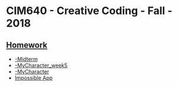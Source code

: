 # CIM640 - Creative Coding - Fall - 2018

## [Homework](/Homework)

* [-Midterm](https://yuanfang313.github.io/CIM640_Creative-Coding/Homework/-Midterm/)
* [-MyCharacter_week5](https://yuanfang313.github.io/CIM640_Creative-Coding/Homework/-MyCharacter_week5/)
* [-MyCharacter](https://yuanfang313.github.io/CIM640_Creative-Coding/Homework/-MyCharacter/)
* [Impossible App](https://github.com/yuanfang313/CIM640_Creative-Coding/blob/master/Homework/-0828%20Impossible%20APP.jpg)
